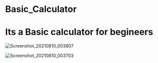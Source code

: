 # Basic_Calculator
# Its a Basic calculator for begineers

![Screenshot_20210810_003807](https://user-images.githubusercontent.com/86170336/128918392-abe1a73c-8b29-4b30-8291-edd6ca9d0a9e.png)


![Screenshot_20210810_003703](https://user-images.githubusercontent.com/86170336/128918415-0229cfe9-8070-45f5-9efc-33f03b760a8b.png)

